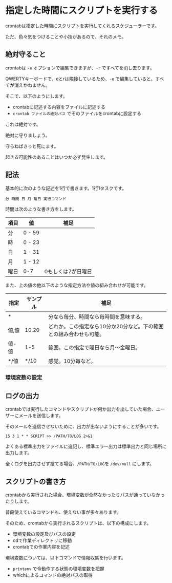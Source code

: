 # 指定した時間にスクリプトを実行する

crontabは指定した時間にスクリプトを実行してくれるスケジューラーです。

ただ、色々気をつけることや小技があるので、それのメモ。

## 絶対守ること

crontabは `-e` オプションで編集できますが、`-r` ですべてを消し去ります。

QWERTYキーボードで、eとrは隣接しているため、`-e` で編集していると、すべてが消えかねません。

そこで、以下のようにします。

* crontabに記述する内容をファイルに記述する
* `crontab ファイルの絶対パス` でそのファイルをcrontabに設定する

これは絶対です。

絶対に守りましょう。

守らねばきっと死にます。

起きる可能性のあることはいつか必ず発生します。

## 記法

基本的に次のような記述を1行で書きます。1行1タスクです。

```
分 時間 日 月 曜日 実行コマンド
```

時間は次のような書き方をします。

| 項目 | 値 | 補足 | 
|---|---|---|
| 分 | 0 - 59 ||
| 時 | 0 - 23 ||
| 日 | 1 - 31 ||
| 月 | 1 - 12 ||
| 曜日 | 0-7 |0もしくは7が日曜日|

また、上の値の他以下のような指定方法や値の組み合わせが可能です。


| 指定 | サンプル | 補足 | 
|---|---|---|
| * |  | 分なら毎分、時間なら毎時間を意味する。 |
| 値,値 | 10,20 | どれか。この指定なら10分か20分など。下の範囲との組み合わせも可能。 |
| 値-値 | 1-5 | 範囲。この指定で曜日なら月～金曜日。 |
| */値 | */10 | 感覚。10分毎など。|


### 環境変数の設定

## ログの出力

crontabでは実行したコマンドやスクリプトが何か出力を出していた場合、ユーザーにメールを送信します。

そのメールを送信させないために、出力が出ないようにすることが多いです。

```
15 3 1 * * SCRIPT >> /PATH/TO/LOG 2>&1
```

よくある標準出力をファイルに追記し、標準エラー出力は標準出力と同じ場所に出力します。

全くログを出力させず捨てる場合、`/PATH/TO/LOG`を `/dev/null` にします。

## スクリプトの書き方

crontabから実行された場合、環境変数が全然なかったりパスが通っていなかったりします。

普段使えているコマンドも、使えない事が多々あります。

そのため、crontabから実行されるスクリプトは、以下の構成にします。

* 環境変数の設定及びパスの設定
* cdで作業ディレクトリに移動
* crontabでの作業内容を記述

環境変数については、以下コマンドで情報収集を行います。

* `printenv` で今動作する状態の環境変数を把握
* whichによるコマンドの絶対パスの取得
